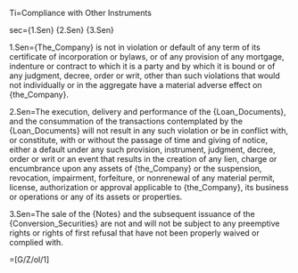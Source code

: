 Ti=Compliance with Other Instruments

sec={1.Sen} {2.Sen} {3.Sen}

1.Sen={The_Company} is not in violation or default of any term of its certificate of incorporation or bylaws, or of any provision of any mortgage, indenture or contract to which it is a party and by which it is bound or of any judgment, decree, order or writ, other than such violations that would not individually or in the aggregate have a material adverse effect on {the_Company}.

2.Sen=The execution, delivery and performance of the {Loan_Documents}, and the consummation of the transactions contemplated by the {Loan_Documents} will not result in any such violation or be in conflict with, or constitute, with or without the passage of time and giving of notice, either a default under any such provision, instrument, judgment, decree, order or writ or an event that results in the creation of any lien, charge or encumbrance upon any assets of {the_Company} or the suspension, revocation, impairment, forfeiture, or nonrenewal of any material permit, license, authorization or approval applicable to {the_Company}, its business or operations or any of its assets or properties.

3.Sen=The sale of the {Notes} and the subsequent issuance of the {Conversion_Securities} are not and will not be subject to any preemptive rights or rights of first refusal that have not been properly waived or complied with.

=[G/Z/ol/1]
